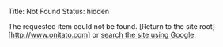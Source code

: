 Title: Not Found
Status: hidden

The requested item could not be found. [Return to the site root][http://www.onitato.com] or [search the site using Google](https://www.google.com/?gws_rd=ssl#q=site:onitato.com).
